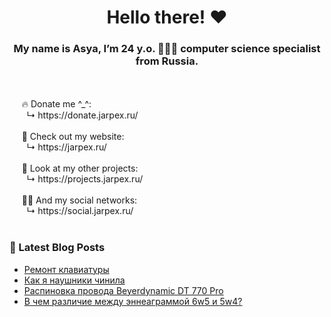 <h1 align="center"> Hello there! ❤️</h1>
<h3 align="center">My name is Asya, I’m 24 y.o. 👩🏻‍💻 computer science specialist from Russia.</h3>
<br/>
<br/>
&nbsp;&nbsp;&nbsp;&nbsp;&nbsp;🔥 Donate me ^_^:<br/>
&nbsp;&nbsp;&nbsp;&nbsp;&nbsp;&nbsp;&nbsp;↳ https://donate.jarpex.ru/
<br/>
<br/>
&nbsp;&nbsp;&nbsp;&nbsp;&nbsp;🌸 Check out my website:<br/>
&nbsp;&nbsp;&nbsp;&nbsp;&nbsp;&nbsp;&nbsp;↳ https://jarpex.ru/
<br/>
<br/>
&nbsp;&nbsp;&nbsp;&nbsp;&nbsp;🌱 Look at my other projects:<br/>
&nbsp;&nbsp;&nbsp;&nbsp;&nbsp;&nbsp;&nbsp;↳ https://projects.jarpex.ru/
<br/>
<br/>
&nbsp;&nbsp;&nbsp;&nbsp;&nbsp;👧🏻 And my social networks:<br/>
&nbsp;&nbsp;&nbsp;&nbsp;&nbsp;&nbsp;&nbsp;↳ https://social.jarpex.ru/
<br/>
<br/>

### 📕 Latest Blog Posts

<!-- BLOG-POST-LIST:START -->
- [Ремонт клавиатуры](https://blog.jarpex.ru/keyboard-repair/)
- [Как я наушники чинила](https://blog.jarpex.ru/how-i-fixed-my-d7-770-pro/)
- [Распиновка провода Beyerdynamic DT 770 Pro](https://blog.jarpex.ru/dt-770-pro-pinout/)
- [В чем различие между эннеаграммой 6w5 и 5w4?](https://blog.jarpex.ru/ennea-6w5-5w4/)
<!-- BLOG-POST-LIST:END -->
